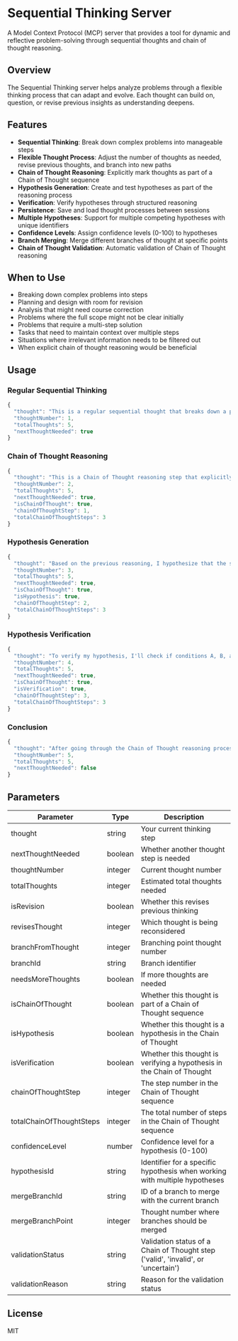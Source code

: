 # Sequential Thinking Server

A Model Context Protocol (MCP) server that provides a tool for dynamic and reflective problem-solving through sequential thoughts and chain of thought reasoning.

## Overview

The Sequential Thinking server helps analyze problems through a flexible thinking process that can adapt and evolve. Each thought can build on, question, or revise previous insights as understanding deepens.

## Features

- **Sequential Thinking**: Break down complex problems into manageable steps
- **Flexible Thought Process**: Adjust the number of thoughts as needed, revise previous thoughts, and branch into new paths
- **Chain of Thought Reasoning**: Explicitly mark thoughts as part of a Chain of Thought sequence
- **Hypothesis Generation**: Create and test hypotheses as part of the reasoning process
- **Verification**: Verify hypotheses through structured reasoning
- **Persistence**: Save and load thought processes between sessions
- **Multiple Hypotheses**: Support for multiple competing hypotheses with unique identifiers
- **Confidence Levels**: Assign confidence levels (0-100) to hypotheses
- **Branch Merging**: Merge different branches of thought at specific points
- **Chain of Thought Validation**: Automatic validation of Chain of Thought reasoning

## When to Use

- Breaking down complex problems into steps
- Planning and design with room for revision
- Analysis that might need course correction
- Problems where the full scope might not be clear initially
- Problems that require a multi-step solution
- Tasks that need to maintain context over multiple steps
- Situations where irrelevant information needs to be filtered out
- When explicit chain of thought reasoning would be beneficial

## Usage

### Regular Sequential Thinking

```javascript
{
  "thought": "This is a regular sequential thought that breaks down a problem.",
  "thoughtNumber": 1,
  "totalThoughts": 5,
  "nextThoughtNeeded": true
}
```

### Chain of Thought Reasoning

```javascript
{
  "thought": "This is a Chain of Thought reasoning step that explicitly follows a structured reasoning process.",
  "thoughtNumber": 2,
  "totalThoughts": 5,
  "nextThoughtNeeded": true,
  "isChainOfThought": true,
  "chainOfThoughtStep": 1,
  "totalChainOfThoughtSteps": 3
}
```

### Hypothesis Generation

```javascript
{
  "thought": "Based on the previous reasoning, I hypothesize that the solution is X because of Y and Z.",
  "thoughtNumber": 3,
  "totalThoughts": 5,
  "nextThoughtNeeded": true,
  "isChainOfThought": true,
  "isHypothesis": true,
  "chainOfThoughtStep": 2,
  "totalChainOfThoughtSteps": 3
}
```

### Hypothesis Verification

```javascript
{
  "thought": "To verify my hypothesis, I'll check if conditions A, B, and C are met. A is true because... B is true because... C is true because... Therefore, my hypothesis is correct.",
  "thoughtNumber": 4,
  "totalThoughts": 5,
  "nextThoughtNeeded": true,
  "isChainOfThought": true,
  "isVerification": true,
  "chainOfThoughtStep": 3,
  "totalChainOfThoughtSteps": 3
}
```

### Conclusion

```javascript
{
  "thought": "After going through the Chain of Thought reasoning process, I can confidently conclude that the answer is X.",
  "thoughtNumber": 5,
  "totalThoughts": 5,
  "nextThoughtNeeded": false
}
```

## Parameters

| Parameter | Type | Description |
|-----------|------|-------------|
| thought | string | Your current thinking step |
| nextThoughtNeeded | boolean | Whether another thought step is needed |
| thoughtNumber | integer | Current thought number |
| totalThoughts | integer | Estimated total thoughts needed |
| isRevision | boolean | Whether this revises previous thinking |
| revisesThought | integer | Which thought is being reconsidered |
| branchFromThought | integer | Branching point thought number |
| branchId | string | Branch identifier |
| needsMoreThoughts | boolean | If more thoughts are needed |
| isChainOfThought | boolean | Whether this thought is part of a Chain of Thought sequence |
| isHypothesis | boolean | Whether this thought is a hypothesis in the Chain of Thought |
| isVerification | boolean | Whether this thought is verifying a hypothesis in the Chain of Thought |
| chainOfThoughtStep | integer | The step number in the Chain of Thought sequence |
| totalChainOfThoughtSteps | integer | The total number of steps in the Chain of Thought sequence |
| confidenceLevel | number | Confidence level for a hypothesis (0-100) |
| hypothesisId | string | Identifier for a specific hypothesis when working with multiple hypotheses |
| mergeBranchId | string | ID of a branch to merge with the current branch |
| mergeBranchPoint | integer | Thought number where branches should be merged |
| validationStatus | string | Validation status of a Chain of Thought step ('valid', 'invalid', or 'uncertain') |
| validationReason | string | Reason for the validation status |

## License

MIT
